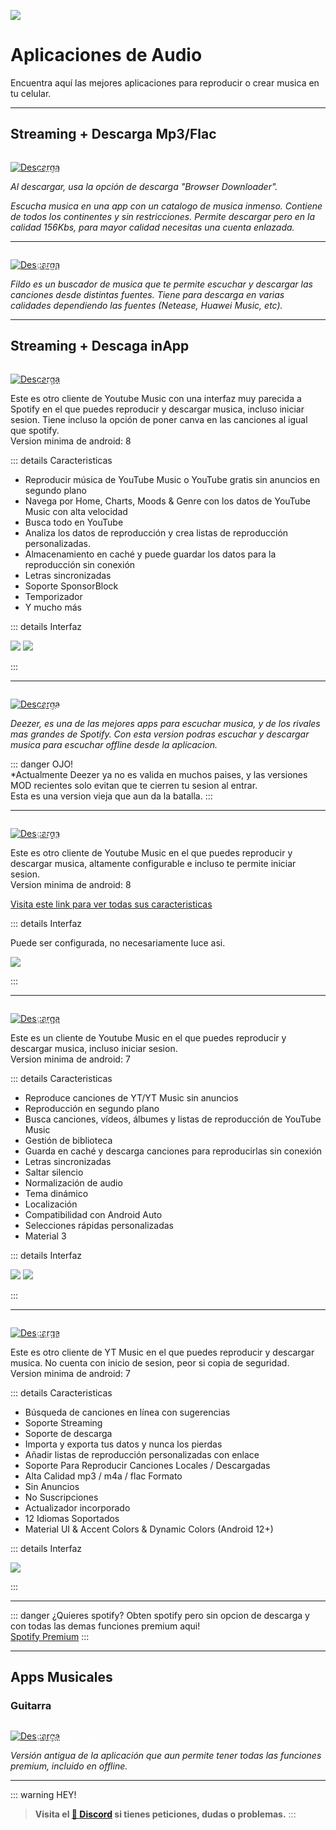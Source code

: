 ![](https://i.postimg.cc/RCXg1YZ2/Movil-musica.png)
# Aplicaciones de Audio
Encuentra aquí las mejores aplicaciones para reproducir o crear musica en tu celular.

---

## Streaming + Descarga Mp3/Flac

<a href="https://doodrive.com/f/9o4zn7" target="_blank">
 <div style="position: relative; padding-top: 1em">
   <p style="position: absolute; top: 5px; left: 20px; font-size: 14px; color: white; text-indent: 20px">⭐ Netease</p>
   <img src="https://i.postimg.cc/RZPvRHhg/Mini-Descarga.png" alt="Descarga" />
 </div>
</a>

*Al descargar, usa la opción de descarga "Browser Downloader".*

*Escucha musica en una app con un catalogo de musica inmenso. Contiene de todos los continentes y sin restricciones. Permite descargar pero en la calidad 156Kbs, para mayor calidad necesitas una cuenta enlazada.*

---

<a href="https://fildo.net/android/en/#downloadSection" target="_blank">
 <div style="position: relative; padding-top: 1em">
   <p style="position: absolute; top: 5px; left: 20px; font-size: 14px; color: white; text-indent: 20px">🤍 Fildo</p>
   <img src="https://i.postimg.cc/RZPvRHhg/Mini-Descarga.png" alt="Descarga" />
 </div>
</a>

*Fildo es un buscador de musica que te permite escuchar y descargar las canciones desde distintas fuentes. Tiene para descarga en varias calidades dependiendo las fuentes (Netease, Huawei Music, etc).*

---

## Streaming + Descaga inApp


<a href="https://github.com/maxrave-dev/SimpMusic/releases" target="_blank">
 <div style="position: relative; padding-top: 1em">
   <p style="position: absolute; top: 5px; left: 20px; font-size: 14px; color: white; text-indent: 20px">⭐ SimpMusic</p>
   <img src="https://i.postimg.cc/RZPvRHhg/Mini-Descarga.png" alt="Descarga" />
 </div>
</a>

Este es otro cliente de Youtube Music con una interfaz muy parecida a Spotify en el que puedes reproducir y descargar musica, incluso iniciar sesion. Tiene incluso la opción de poner canva en las canciones al igual que spotify.      
Version minima de android: 8

::: details Caracteristicas    

- Reproducir música de YouTube Music o YouTube gratis sin anuncios en segundo plano
- Navega por Home, Charts, Moods & Genre con los datos de YouTube Music con alta velocidad
- Busca todo en YouTube
- Analiza los datos de reproducción y crea listas de reproducción personalizadas.
- Almacenamiento en caché y puede guardar los datos para la reproducción sin conexión
- Letras sincronizadas
- Soporte SponsorBlock
- Temporizador
- Y mucho más

::: details Interfaz    

![](https://i.postimg.cc/yYJMK1SK/Screenshot-20230913-100128-Simp-Music.png)
![](https://i.postimg.cc/9Mm3Hyyg/Screenshot-20230913-102031-Simp-Music.png)

:::

---

<a href="https://pixeldrain.com/u/VfacJczw" target="_blank">
 <div style="position: relative; padding-top: 1em">
   <p style="position: absolute; top: 5px; left: 20px; font-size: 14px; color: white; text-indent: 20px">⭐ Deezer</p>
   <img src="https://i.postimg.cc/RZPvRHhg/Mini-Descarga.png" alt="Descarga" />
 </div>
</a>

*Deezer, es una de las mejores apps para escuchar musica, y de los rivales mas grandes de Spotify. Con esta version podras escuchar y descargar musica para escuchar offline desde la aplicacion.*      

::: danger OJO!       
*Actualmente Deezer ya no es valida en muchos paises, y las versiones MOD recientes solo evitan que te cierren tu sesion al entrar.      
Esta es una version vieja que aun da la batalla.
:::

---

<a href="https://github.com/toasterofbread/spmp/releases" target="_blank">
 <div style="position: relative; padding-top: 1em">
   <p style="position: absolute; top: 5px; left: 20px; font-size: 14px; color: white; text-indent: 20px">🤍 SpMp player</p>
   <img src="https://i.postimg.cc/RZPvRHhg/Mini-Descarga.png" alt="Descarga" />
 </div>
</a>

Este es otro cliente de Youtube Music en el que puedes reproducir y descargar musica, altamente configurable e incluso te permite iniciar sesion.     
Version minima de android: 8    

[Visita este link para ver todas sus caracteristicas](https://github-com.translate.goog/toasterofbread/spmp/wiki?_x_tr_sl=en&_x_tr_tl=es&_x_tr_hl=en&_x_tr_pto=wapp)

::: details Interfaz    

Puede ser configurada, no necesariamente luce asi.

![](https://i.postimg.cc/t4W81B5m/Screenshot-20230913-100605-Sp-Mp.png)

:::

---

<a href="https://github.com/z-huang/InnerTune/releases" target="_blank">
 <div style="position: relative; padding-top: 1em">
   <p style="position: absolute; top: 5px; left: 20px; font-size: 14px; color: white; text-indent: 20px">🤍 InnerTune</p>
   <img src="https://i.postimg.cc/RZPvRHhg/Mini-Descarga.png" alt="Descarga" />
 </div>
</a>

Este es un cliente de Youtube Music en el que puedes reproducir y descargar musica, incluso iniciar sesion.     
Version minima de android: 7 

::: details Caracteristicas
- Reproduce canciones de YT/YT Music sin anuncios
- Reproducción en segundo plano
- Busca canciones, vídeos, álbumes y listas de reproducción de YouTube Music
- Gestión de biblioteca
- Guarda en caché y descarga canciones para reproducirlas sin conexión
- Letras sincronizadas
- Saltar silencio
- Normalización de audio
- Tema dinámico
- Localización
- Compatibilidad con Android Auto
- Selecciones rápidas personalizadas
- Material 3

::: details Interfaz    

![](https://i.postimg.cc/6QKgCCb6/Screenshot-20230913-100226-Inner-Tune.png)
![](https://i.postimg.cc/TwCzdh9d/Screenshot-20230913-100218-Inner-Tune.png)

:::

---

<a href="https://github.com/gokadzev/Musify/releases" target="_blank">
 <div style="position: relative; padding-top: 1em">
   <p style="position: absolute; top: 5px; left: 20px; font-size: 14px; color: white; text-indent: 20px">🤍 Musify</p>
   <img src="https://i.postimg.cc/RZPvRHhg/Mini-Descarga.png" alt="Descarga" />
 </div>
</a>

Este es otro cliente de YT Music en el que puedes reproducir y descargar musica.
No cuenta con inicio de sesion, peor si copia de seguridad.    
Version minima de android: 7

::: details Caracteristicas   

- Búsqueda de canciones en línea con sugerencias
- Soporte Streaming
- Soporte de descarga
- Importa y exporta tus datos y nunca los pierdas
- Añadir listas de reproducción personalizadas con enlace
- Soporte Para Reproducir Canciones Locales / Descargadas
- Alta Calidad mp3 / m4a / flac Formato
- Sin Anuncios
- No Suscripciones
- Actualizador incorporado
- 12 Idiomas Soportados
- Material UI & Accent Colors & Dynamic Colors (Android 12+)

::: details Interfaz    

![](https://i.postimg.cc/sDttDkph/Screenshot-20230913-100412-Musify.png)

:::

---

::: danger ¿Quieres spotify?
Obten spotify pero sin opcion de descarga y con todas las demas funciones premium aqui!     
[Spotify Premium](/Tutoriales/spotify-premium)
:::

---

## Apps Musicales

### Guitarra 

<a href="https://buzzheavier.com/f/GKHjv2cf0AA=" target="_blank">
 <div style="position: relative; padding-top: 1em">
   <p style="position: absolute; top: 5px; left: 20px; font-size: 14px; color: white; text-indent: 20px">🎸 Ultimate Guitar</p>
   <img src="https://i.postimg.cc/RZPvRHhg/Mini-Descarga.png" alt="Descarga" />
 </div>
</a>

*Versión antigua de la aplicación que aun permite tener todas las funciones premium, incluido en offline.*   

---

::: warning HEY!
> **Visita el [🚀 Discord](https://discord.gg/hVKeY3uEru) si tienes peticiones, dudas o problemas.**
:::